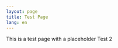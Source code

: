 ```yaml
---
layout: page
title: Test Page
lang: en
---
```


<p class="message">
	This is a test page with a placeholder
	Test 2
</p>
